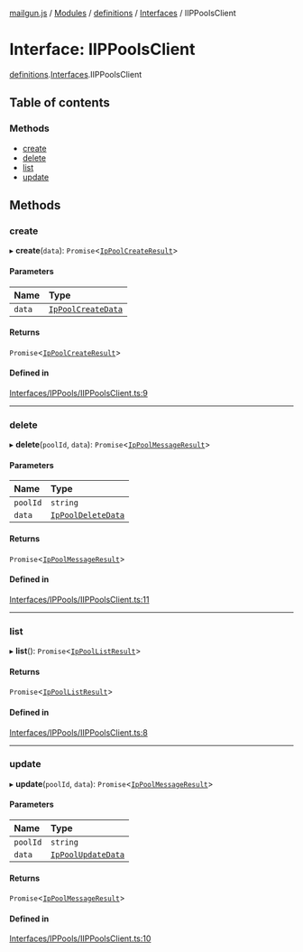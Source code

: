 [mailgun.js](../README.md) / [Modules](../modules.md) / [definitions](../modules/definitions.md) / [Interfaces](../modules/definitions.Interfaces.md) / IIPPoolsClient

# Interface: IIPPoolsClient

[definitions](../modules/definitions.md).[Interfaces](../modules/definitions.Interfaces.md).IIPPoolsClient

## Table of contents

### Methods

- [create](definitions.Interfaces.IIPPoolsClient.md#create)
- [delete](definitions.Interfaces.IIPPoolsClient.md#delete)
- [list](definitions.Interfaces.IIPPoolsClient.md#list)
- [update](definitions.Interfaces.IIPPoolsClient.md#update)

## Methods

### create

▸ **create**(`data`): `Promise`\<[`IpPoolCreateResult`](../modules/definitions.md#ippoolcreateresult)\>

#### Parameters

| Name | Type |
| :------ | :------ |
| `data` | [`IpPoolCreateData`](../modules/definitions.md#ippoolcreatedata) |

#### Returns

`Promise`\<[`IpPoolCreateResult`](../modules/definitions.md#ippoolcreateresult)\>

#### Defined in

[Interfaces/IPPools/IIPPoolsClient.ts:9](https://github.com/mailgun/mailgun.js/blob/460665c/lib/Interfaces/IPPools/IIPPoolsClient.ts#L9)

___

### delete

▸ **delete**(`poolId`, `data`): `Promise`\<[`IpPoolMessageResult`](../modules/definitions.md#ippoolmessageresult)\>

#### Parameters

| Name | Type |
| :------ | :------ |
| `poolId` | `string` |
| `data` | [`IpPoolDeleteData`](../modules/definitions.md#ippooldeletedata) |

#### Returns

`Promise`\<[`IpPoolMessageResult`](../modules/definitions.md#ippoolmessageresult)\>

#### Defined in

[Interfaces/IPPools/IIPPoolsClient.ts:11](https://github.com/mailgun/mailgun.js/blob/460665c/lib/Interfaces/IPPools/IIPPoolsClient.ts#L11)

___

### list

▸ **list**(): `Promise`\<[`IpPoolListResult`](../modules/definitions.md#ippoollistresult)\>

#### Returns

`Promise`\<[`IpPoolListResult`](../modules/definitions.md#ippoollistresult)\>

#### Defined in

[Interfaces/IPPools/IIPPoolsClient.ts:8](https://github.com/mailgun/mailgun.js/blob/460665c/lib/Interfaces/IPPools/IIPPoolsClient.ts#L8)

___

### update

▸ **update**(`poolId`, `data`): `Promise`\<[`IpPoolMessageResult`](../modules/definitions.md#ippoolmessageresult)\>

#### Parameters

| Name | Type |
| :------ | :------ |
| `poolId` | `string` |
| `data` | [`IpPoolUpdateData`](../modules/definitions.md#ippoolupdatedata) |

#### Returns

`Promise`\<[`IpPoolMessageResult`](../modules/definitions.md#ippoolmessageresult)\>

#### Defined in

[Interfaces/IPPools/IIPPoolsClient.ts:10](https://github.com/mailgun/mailgun.js/blob/460665c/lib/Interfaces/IPPools/IIPPoolsClient.ts#L10)
